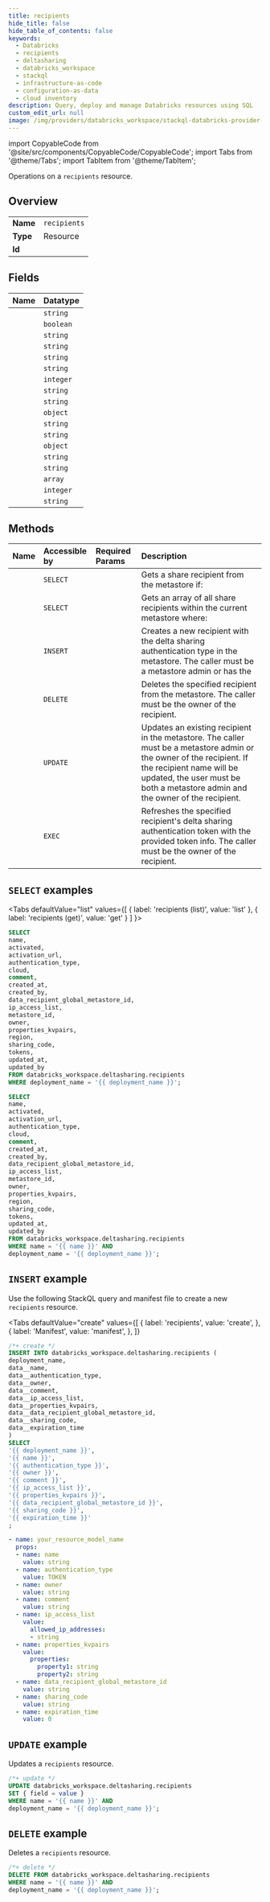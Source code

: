 ```yaml
---
title: recipients
hide_title: false
hide_table_of_contents: false
keywords:
  - Databricks
  - recipients
  - deltasharing
  - databricks_workspace
  - stackql
  - infrastructure-as-code
  - configuration-as-data
  - cloud inventory
description: Query, deploy and manage Databricks resources using SQL
custom_edit_url: null
image: /img/providers/databricks_workspace/stackql-databricks-provider-featured-image.png
---
```


import CopyableCode from '@site/src/components/CopyableCode/CopyableCode';
import Tabs from '@theme/Tabs';
import TabItem from '@theme/TabItem';

Operations on a <code>recipients</code> resource.  

## Overview
<table><tbody>
<tr><td><b>Name</b></td><td><code>recipients</code></td></tr>
<tr><td><b>Type</b></td><td>Resource</td></tr>
<tr><td><b>Id</b></td><td><CopyableCode code="databricks_workspace.deltasharing.recipients" /></td></tr>
</tbody></table>

## Fields
| Name | Datatype |
|:-----|:---------|
| <CopyableCode code="name" /> | `string` |
| <CopyableCode code="activated" /> | `boolean` |
| <CopyableCode code="activation_url" /> | `string` |
| <CopyableCode code="authentication_type" /> | `string` |
| <CopyableCode code="cloud" /> | `string` |
| <CopyableCode code="comment" /> | `string` |
| <CopyableCode code="created_at" /> | `integer` |
| <CopyableCode code="created_by" /> | `string` |
| <CopyableCode code="data_recipient_global_metastore_id" /> | `string` |
| <CopyableCode code="ip_access_list" /> | `object` |
| <CopyableCode code="metastore_id" /> | `string` |
| <CopyableCode code="owner" /> | `string` |
| <CopyableCode code="properties_kvpairs" /> | `object` |
| <CopyableCode code="region" /> | `string` |
| <CopyableCode code="sharing_code" /> | `string` |
| <CopyableCode code="tokens" /> | `array` |
| <CopyableCode code="updated_at" /> | `integer` |
| <CopyableCode code="updated_by" /> | `string` |

## Methods
| Name | Accessible by | Required Params | Description |
|:-----|:--------------|:----------------|:------------|
| <CopyableCode code="get" /> | `SELECT` | <CopyableCode code="name, deployment_name" /> | Gets a share recipient from the metastore if: |
| <CopyableCode code="list" /> | `SELECT` | <CopyableCode code="deployment_name" /> | Gets an array of all share recipients within the current metastore where: |
| <CopyableCode code="create" /> | `INSERT` | <CopyableCode code="deployment_name" /> | Creates a new recipient with the delta sharing authentication type in the metastore. The caller must be a metastore admin or has the |
| <CopyableCode code="delete" /> | `DELETE` | <CopyableCode code="name, deployment_name" /> | Deletes the specified recipient from the metastore. The caller must be the owner of the recipient. |
| <CopyableCode code="update" /> | `UPDATE` | <CopyableCode code="name, deployment_name" /> | Updates an existing recipient in the metastore. The caller must be a metastore admin or the owner of the recipient. If the recipient name will be updated, the user must be both a metastore admin and the owner of the recipient. |
| <CopyableCode code="rotatetoken" /> | `EXEC` | <CopyableCode code="name, deployment_name" /> | Refreshes the specified recipient's delta sharing authentication token with the provided token info. The caller must be the owner of the recipient. |

## `SELECT` examples

<Tabs
    defaultValue="list"
    values={[
        { label: 'recipients (list)', value: 'list' },
        { label: 'recipients (get)', value: 'get' }
    ]
}>
<TabItem value="list">

```sql
SELECT
name,
activated,
activation_url,
authentication_type,
cloud,
comment,
created_at,
created_by,
data_recipient_global_metastore_id,
ip_access_list,
metastore_id,
owner,
properties_kvpairs,
region,
sharing_code,
tokens,
updated_at,
updated_by
FROM databricks_workspace.deltasharing.recipients
WHERE deployment_name = '{{ deployment_name }}';
```

</TabItem>
<TabItem value="get">

```sql
SELECT
name,
activated,
activation_url,
authentication_type,
cloud,
comment,
created_at,
created_by,
data_recipient_global_metastore_id,
ip_access_list,
metastore_id,
owner,
properties_kvpairs,
region,
sharing_code,
tokens,
updated_at,
updated_by
FROM databricks_workspace.deltasharing.recipients
WHERE name = '{{ name }}' AND
deployment_name = '{{ deployment_name }}';
```

</TabItem>
</Tabs>

## `INSERT` example

Use the following StackQL query and manifest file to create a new <code>recipients</code> resource.

<Tabs
    defaultValue="create"
    values={[
        { label: 'recipients', value: 'create', },
        { label: 'Manifest', value: 'manifest', },
    ]}
>
<TabItem value="create">

```sql
/*+ create */
INSERT INTO databricks_workspace.deltasharing.recipients (
deployment_name,
data__name,
data__authentication_type,
data__owner,
data__comment,
data__ip_access_list,
data__properties_kvpairs,
data__data_recipient_global_metastore_id,
data__sharing_code,
data__expiration_time
)
SELECT 
'{{ deployment_name }}',
'{{ name }}',
'{{ authentication_type }}',
'{{ owner }}',
'{{ comment }}',
'{{ ip_access_list }}',
'{{ properties_kvpairs }}',
'{{ data_recipient_global_metastore_id }}',
'{{ sharing_code }}',
'{{ expiration_time }}'
;
```

</TabItem>
<TabItem value="manifest">

```yaml
- name: your_resource_model_name
  props:
  - name: name
    value: string
  - name: authentication_type
    value: TOKEN
  - name: owner
    value: string
  - name: comment
    value: string
  - name: ip_access_list
    value:
      allowed_ip_addresses:
      - string
  - name: properties_kvpairs
    value:
      properties:
        property1: string
        property2: string
  - name: data_recipient_global_metastore_id
    value: string
  - name: sharing_code
    value: string
  - name: expiration_time
    value: 0

```

</TabItem>
</Tabs>

## `UPDATE` example

Updates a <code>recipients</code> resource.

```sql
/*+ update */
UPDATE databricks_workspace.deltasharing.recipients
SET { field = value }
WHERE name = '{{ name }}' AND
deployment_name = '{{ deployment_name }}';
```

## `DELETE` example

Deletes a <code>recipients</code> resource.

```sql
/*+ delete */
DELETE FROM databricks_workspace.deltasharing.recipients
WHERE name = '{{ name }}' AND
deployment_name = '{{ deployment_name }}';
```
